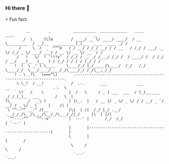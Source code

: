 ### Hi there 👋
⚡ Fun fact:
```
         __        _          __________  ____________   ____             ____               _                   __
       _/  \    _(\(o        / ____/ __ \/ ____/ ____/  / __ \_________  / __/__  __________(_)___  ____  ____ _/ /
      /     \  /  _  ^^^o   / / __/ /_/ / __/ / / __   / /_/ / ___/ __ \/ /_/ _ \/ ___/ ___/ / __ \/ __ \/ __ `/ /
     /   !   \/  ! '!!!v'  / /_/ / _, _/ /___/ /_/ /  / ____/ /  / /_/ / __/  __(__  |__  ) / /_/ / / / / /_/ / /
    !  !  \ _' ( \____     \____/_/ |_/_____/\____/  /_/   /_/   \____/_/  \___/____/____/_/\____/_/ /_/\__,_/_/
    ! . \ _!\   \===^\)       .-----------------------------------------------------------------.
     \ \_!  / __!            /  .-.       ___             ___          __  _                .-.  \
      \!   /    \           |  /   \     / _ | ___  ___  / (_)______ _/ /_(_)__  ___       /   \  |
(\_      _/   _\ )          | |\_.  |   / __ |/ _ \/ _ \/ / / __/ _ `/ __/ / _ \/ _ \     |    /| |
 \ ^^--^^ __-^ /(__         |\|  | /|  /_/ |_/ .__/ .__/_/_/\__/\_,_/\__/_/\___/_//_/     |\  | |/|
  ^^----^^    "^--v'        | `---' |       /_/  /_/                                      | `---' |
                            |       |-----------------------------------------------------|       |
                            \       |                                                     |       /
                             \     /                                                       \     /
                              `---'                                                         `---'
```
<!--
**gregoire78/gregoire78** is a ✨ _special_ ✨ repository because its `README.md` (this file) appears on your GitHub profile.

Here are some ideas to get you started:

- 🔭 I’m currently working on ...
- 🌱 I’m currently learning ...
- 👯 I’m looking to collaborate on ...
- 🤔 I’m looking for help with ...
- 💬 Ask me about ...
- 📫 How to reach me: ...
- 😄 Pronouns: ...
- ⚡ Fun fact: ...
-->
